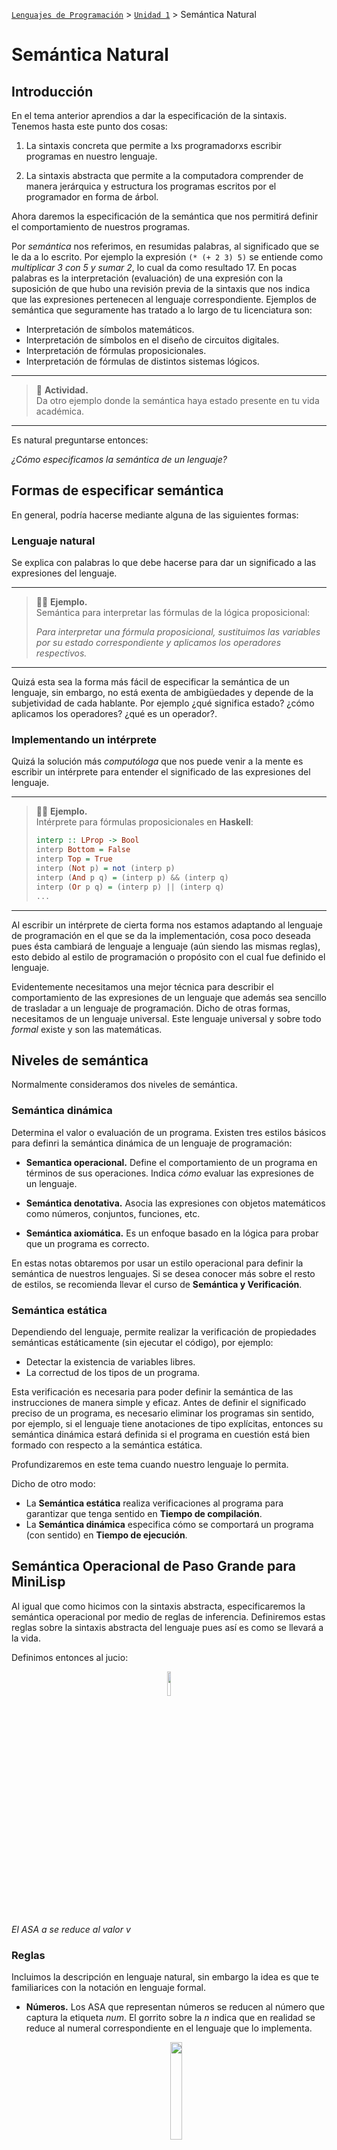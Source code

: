 [`Lenguajes de Programación`](../../README.md) > [`Unidad 1`](../README.md) > Semántica Natural

# Semántica Natural

## Introducción

En el tema anterior aprendios a dar la especificación de la sintaxis. Tenemos hasta este punto dos cosas:

1. La sintaxis concreta que permite a lxs programadorxs escribir programas en nuestro lenguaje.

1. La sintaxis abstracta que permite a la computadora comprender de manera jerárquica y estructura los programas escritos por el programador en forma de árbol.

Ahora daremos la especificación de la semántica que nos permitirá definir el comportamiento de nuestros programas.

Por *semántica* nos referimos, en resumidas palabras, al significado que se le da a lo escrito. Por ejemplo la expresión `(* (+ 2 3) 5)` se entiende como *multiplicar 3 con 5 y sumar 2*, lo cual da como resultado 17. En pocas palabras es la interpretación (evaluación) de una expresión con la suposición de que hubo una revisión previa de la sintaxis que nos indica que las expresiones pertenecen al lenguaje correspondiente. Ejemplos de semántica que seguramente has tratado a lo largo de tu licenciatura son:

- Interpretación de símbolos matemáticos.
- Interpretación de símbolos en el diseño de circuitos digitales.
- Interpretación de fórmulas proposicionales.
- Interpretación de fórmulas de distintos sistemas lógicos.

---

> 📝 **Actividad.**   
> Da otro ejemplo donde la semántica haya estado presente en tu vida académica.

---

Es natural preguntarse entonces:

*¿Cómo especificamos la semántica de un lenguaje?*

## Formas de especificar semántica

En general, podría hacerse mediante alguna de las siguientes formas:

### Lenguaje natural
Se explica con palabras lo que debe hacerse para dar un significado a las expresiones del lenguaje.

---

> 👨‍🔬 **Ejemplo.**   
> Semántica para interpretar las fórmulas de la lógica proposicional:
>
> *Para interpretar una fórmula proposicional, sustituimos las variables por su estado correspondiente y aplicamos los operadores respectivos.*

---

Quizá esta sea la forma más fácil de especificar la semántica de un lenguaje, sin embargo, no está exenta de ambigüedades y depende de la subjetividad de cada hablante. Por ejemplo ¿qué significa estado? ¿cómo aplicamos los operadores? ¿qué es un operador?.

### Implementando un intérprete
Quizá la solución más *computóloga* que nos puede venir a la mente es escribir un intérprete para entender el significado de las expresiones del lenguaje. 

---

> 👨‍🔬 **Ejemplo.**   
> Intérprete para fórmulas proposicionales en **Haskell**:
>
> ```haskell
> interp :: LProp -> Bool
> interp Bottom = False
> interp Top = True
> interp (Not p) = not (interp p)
> interp (And p q) = (interp p) && (interp q)
> interp (Or p q) = (interp p) || (interp q)
> ...
> ```

---

Al escribir un intérprete de cierta forma nos estamos adaptando al lenguaje de programación en el que se da la implementación, cosa poco deseada pues ésta cambiará de lenguaje a lenguaje (aún siendo las mismas reglas), esto debido al estilo de programación o propósito con el cual fue definido el lenguaje.


Evidentemente necesitamos una mejor técnica para describir el comportamiento de las expresiones de un lenguaje que además sea sencillo de trasladar a un lenguaje de programación. Dicho de otras formas, necesitamos de un lenguaje universal. Este lenguaje universal y sobre todo *formal* existe y son las matemáticas.

## Niveles de semántica

Normalmente consideramos dos niveles de semántica.

### Semántica dinámica
Determina el valor o evaluación de un programa. Existen tres estilos básicos para definri la semántica dinámica de un lenguaje de programación:

- **Semantica operacional.** Define el comportamiento de un programa en términos de sus operaciones. Indica *cómo* evaluar las expresiones de un lenguaje.

- **Semántica denotativa.** Asocia las expresiones con objetos matemáticos como números, conjuntos, funciones, etc.

- **Semántica axiomática.** Es un enfoque basado en la lógica para probar que un programa es correcto.

En estas notas obtaremos por usar un estilo operacional para definir la semántica de nuestros lenguajes. Si se desea conocer más sobre el resto de estilos, se recomienda llevar el curso de **Semántica y Verificación**.

### Semántica estática
Dependiendo del lenguaje, permite realizar la verificación de propiedades semánticas estáticamente (sin ejecutar el código), por ejemplo:

- Detectar la existencia de variables libres.
- La correctud de los tipos de un programa.

Esta verificación es necesaria para poder definir la semántica de las instrucciones de manera simple y eficaz. Antes de definir el significado preciso de un programa, es necesario eliminar los programas sin sentido, por ejemplo, si el lenguaje tiene anotaciones de tipo explícitas, entonces su semántica dinámica estará definida si el programa en cuestión está bien formado con respecto a la semántica estática.

Profundizaremos en este tema cuando nuestro lenguaje lo permita.

Dicho de otro modo:

- La **Semántica estática** realiza verificaciones al programa para garantizar que tenga sentido en **Tiempo de compilación**.
- La **Semántica dinámica** especifica cómo se comportará un programa (con sentido) en **Tiempo de ejecución**.

## Semántica Operacional de Paso Grande para MiniLisp
Al igual que como hicimos con la sintaxis abstracta, especificaremos la semántica operacional por medio de reglas de inferencia. Definiremos estas reglas sobre la sintaxis abstracta del lenguaje pues así es como se llevará a la vida.

Definimos entonces al jucio:

<center><img src="imgs/img01.png" width="10%"></center>

*El ASA a se reduce al valor v*

### Reglas
Incluimos la descripción en lenguaje natural, sin embargo la idea es que te familiarices con la notación en lenguaje formal. 

- **Números.** Los ASA que representan números se reducen al número que captura la etiqueta *num*. El gorrito sobre la *n* indica que en realidad se reduce al numeral correspondiente en el lenguaje que lo implementa.

	<center><img src="imgs/img02.png" width="20%"></center>

- **Sumas**. Los ASa que representan sumas se reducen a aplicar la suma de la evaluación del lado izquierdo y derecho de las mismas.

	<center><img src="imgs/img03.png" width="20%"></center>

	La conclusión es verdadera si *l*<sub>*v*</sub> y *r*<sub>*v*</sub> son las reducciones del lado izquierdo y derecho de la suma respectivamente.

- **Restas**. Este caso es análogo al de la suma.

	<center><img src="imgs/img04.png" width="20%"></center>

- **Multiplicaciones**. Este casoes análogo al de la suma.

	<center><img src="imgs/img05.png" width="20%"></center>

- **Divisiones**. Este caso es parcialmente análogo al de la suma, pues tenemos que añadir un juicio especial que verifique que el segundo argumento de la división sea distinto de cero. 

	<center><img src="imgs/img06.png" width="20%"></center>

Esta notación recibe el nombre de *semántica operacional de paso grande* o simplemente *semántica natural*. Se dice que es de paso grande pues los resultados son irreducibles, es decir, relaciona programas con su resultado.

---

> 👨‍🔬 **Ejemplo.**   
> Derivación de las expresiones del tema anterior usando nuestra semántica natural.
>
> - Sintaxis concreta: `1729`   
> 	Sintaxis abstracta: `num(1729)`   
> 	Evaluación: 1729   
> 	<center><img src="imgs/img07.png" width="20%"></center>
>
> - Sintaxis concreta: `(+ 18 35)`   
> 	Sintaxis abstracta:  `suma(num(18),num(35))`   
> 	Evaluación: 29   
>	<center><img src="imgs/img08.png" width="30%"></center>
>
> - Sintaxis concreta: `(+ (- 4 0) (* 5 5))`   
> 	Sintaxis abstracta: `suma(resta(num(4),num(0)), mult(num(5),num(5)))`   
> 	Evaluación: 29   
>	<center><img src="imgs/img09.png" width="50%"></center>

---

> 📝 **Actividad.**   
> Usando las reglas de semántica natural, muestra la reducción de las expresiones: 
> - `(* 10 (+ 70 (* 10 2)))`
> - `(/ (+ 20 10) (- 5 5))` 

---

[`Anterior`](../tema04/README.md) | [`Siguiente`](#)
